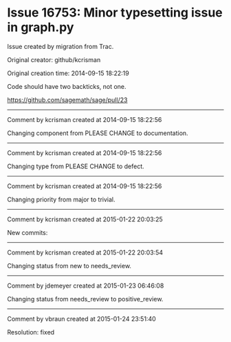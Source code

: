 # Issue 16753: Minor typesetting issue in graph.py

Issue created by migration from Trac.

Original creator: github/kcrisman

Original creation time: 2014-09-15 18:22:19

Code should have two backticks, not one.

https://github.com/sagemath/sage/pull/23


---

Comment by kcrisman created at 2014-09-15 18:22:56

Changing component from PLEASE CHANGE to documentation.


---

Comment by kcrisman created at 2014-09-15 18:22:56

Changing type from PLEASE CHANGE to defect.


---

Comment by kcrisman created at 2014-09-15 18:22:56

Changing priority from major to trivial.


---

Comment by kcrisman created at 2015-01-22 20:03:25

New commits:


---

Comment by kcrisman created at 2015-01-22 20:03:54

Changing status from new to needs_review.


---

Comment by jdemeyer created at 2015-01-23 06:46:08

Changing status from needs_review to positive_review.


---

Comment by vbraun created at 2015-01-24 23:51:40

Resolution: fixed
